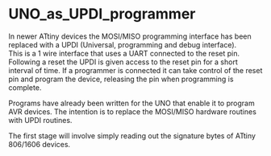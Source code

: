 # UNO_as_UPDI_programmer
In newer ATtiny devices the MOSI/MISO programming interface has been replaced with a UPDI (Universal, programming and debug interface).  
This is a 1 wire interface that uses a UART connected to the reset pin. 
Following a reset the UPDI is given access to the reset pin for a short interval of time.
If a programmer is connected it can take control of the reset pin and program the device, releasing the pin when programming is complete.

Programs have already been written for the UNO that enable it to program AVR devices.
The intention is to replace the MOSI/MISO hardware routines with UPDI routines.

The first stage will involve simply reading out the signature bytes of ATtiny 806/1606 devices.
